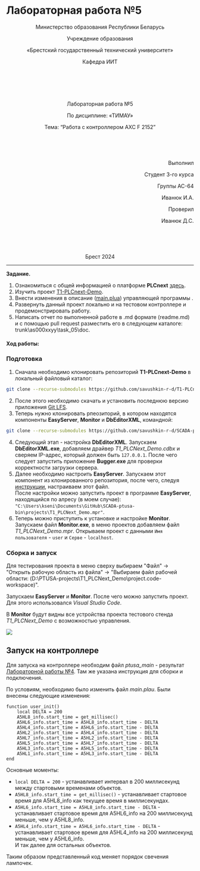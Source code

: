 # Лабораторная работа №5              
<p align="center">Министерство образования Республики Беларусь</p>
<p align="center">Учреждение образования</p>
<p align="center">«Брестский государственный технический университет»</p>       
<p align="center">Кафедра ИИТ</p>
<br><br><br><br>
<p align="center">Лабораторная работа №5</p>
<p align="center">По дисциплине: «ТИМАУ»</p>
<p align="center">Тема:</strong> “Работа с контроллером AXC F 2152”</p>
<br><br><br>
<p align="right">Выполнил</p> 
<p align="right">Студент 3-го курса</p>
<p align="right">Группы АС-64</p>
<p align="right">Иванюк И.А.</p>
<p align="right">Проверил</p>
<p align="right">Иванюк Д.С.</p>
<br><br><br>
<p align="center">Брест 2024</p>

---

**Задание.**
1. Ознакомиться с общей информацией о платформе **PLCnext** [здесь](https://www.plcnext.help/te/About/Home.htm).
2. Изучить проект [T1-PLCnext-Demo](https://github.com/savushkin-r-d/T1-PLCnext-Demo).
3. Внести изменения в описание ([main.plua](https://github.com/savushkin-r-d/T1-PLCnext-Demo/blob/master/main.plua)) управляющей программы .
4. Развернуть данный проект локально и на тестовом контроллере и продемонстрировать работу.
5. Написать отчет по выполненной работе в .md формате (readme.md) и с помощью pull request разместить его в следующем каталоге: trunk\as000xxyy\task_05\doc.

#### Ход работы:
### Подготовка

1. Сначала необходимо клонировать репозиторий **T1-PLCnext-Demo** в локальный файловый каталог:
```sh
git clone --recurse-submodules https://github.com/savushkin-r-d/T1-PLCnext-Demo
```

2. После этого необходимо скачать и установить последнюю версию приложения [Git LFS](https://git-lfs.com/).
3. Теперь нужно клонировать рпеозиторий, в котором находятся компоненты **EasyServer**, **Monitor** и **DbEditorXML**, командной:
```sh
git clone --recurse-submodules https://github.com/savushkin-r-d/SCADA-ptusa-bin
```
 4. Следующий этап - настройка **DbEditorXML**. Запускаем **DbEditorXML.exe**, добавляем драйвер *T1_PLCNext_Demo.cdbx* и сверяем IP-адрес, который должен быть `127.0.0.1`. После чего следует запустить приложение **Bugger.exe** для проверки корректности загрузки сервера.
 5. Далее необходимо настроить **EasyServer**. Запускаем этот компонент из клонированного репозитория, после чего, следуя [инструкции](https://github.com/savushkin-r-d/T1-PLCnext-Demo?tab=readme-ov-file#клонирование-проекта), настраиваем этот файл.
<br> После настройки можно запустить проект в программе **EasyServer**, находящийся по алресу (в моем случае): `"C:\Users\kseni\Documents\GitHub\SCADA-ptusa-bin\projects\T1_PLCNext_Demo.mpr"`.
 6. Теперь можно приступить к установке и настройке **Monitor**. Запускаем файл **Monitor.exe**, в меню  проектов добавляем файл *T1_PLCNext_Demo.mpr*. Открываем проект с данными `Имя пользователя` - `user` и `Серве` - `localhost`.


### Сборка и запуск

Для тестирования проекта в меню сверху выбираем "Файл" -> "Открыть рабочую область из файла" -> "Выбираем файл рабочей области: (D:\PTUSA-projects\T1_PLCNext_Demo\project.code-workspace)".

Запускаем **EasyServer** и **Monitor**. После чего можно запустить проект. Для этого использовался _Visual Studio Code_.

В **Monitor** будут видны все устройства проекта тестового стенда *T1_PLCNext_Demo* с возможностью управления.

![](../img/monitor_done.png)
<br>
## Запуск на контроллере

Для запуска на контроллере необходим файл _ptusa_main_ - результат [Лабораторной работы №4](../../task_04/doc/readme.md). Там же указана инструкция для сборки и подключения.

По условиям, необходимо было изменить файл _main.plau_. Были внесены следующие изменения:
```plau
function user_init()
    local DELTA = 200
    A5HL8_info.start_time = get_millisec()
    A5HL6_info.start_time = A5HL8_info.start_time - DELTA
    A5HL4_info.start_time = A5HL6_info.start_time - DELTA
    A5HL2_info.start_time = A5HL4_info.start_time - DELTA
    A5HL7_info.start_time = A5HL2_info.start_time - DELTA
    A5HL5_info.start_time = A5HL7_info.start_time - DELTA
    A5HL3_info.start_time = A5HL5_info.start_time - DELTA
    A5HL1_info.start_time = A5HL3_info.start_time - DELTA
end
```

Основные моменты:
- `local DELTA = 200` - устанавливает интервал в 200 миллисекунд между стартовыми временами объектов.
- `A5HL8_info.start_time = get_millisec()` - устанавливает стартовое время для A5HL8_info как текущее время в миллисекундах.
- `A5HL6_info.start_time = A5HL8_info.start_time - DELTA` - устанавливает стартовое время для A5HL6_info на 200 миллисекунд меньше, чем у A5HL8_info.
- `A5HL4_info.start_time = A5HL6_info.start_time - DELTA` - устанавливает стартовое время для A5HL4_info на 200 миллисекунд меньше, чем у A5HL6_info.
<br>И так далее для остальных объектов.

Таким образом представленный код меняет порядок свечения лампочек.